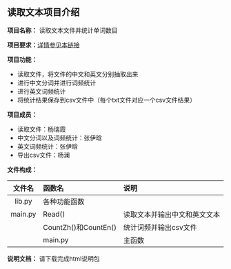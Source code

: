 ## 读取文本项目介绍 ##
**项目名称：** 读取文本文件并统计单词数目

**项目要求：**[详情参见本链接](https://github.com/superxiaoqiang/blcu_py_nlp/blob/master/week4_Python_Basics_3.md)

**项目功能：**
- 读取文件，将文件的中文和英文分别抽取出来
- 进行中文分词并进行词频统计
- 进行英文词频统计
- 将统计结果保存到csv文件中（每个txt文件对应一个csv文件结果）

**项目成员：**
- 读取文件：杨瑞霞
- 中文分词以及词频统计：张伊晗
- 英文词频统计：张伊晗
- 导出csv文件：杨澜

**文件构成：**

| 文件名 | 函数名 | 说明 | 
| :---: | :--- | :--- | 
| lib.py | 各种功能函数 |  | 
| main.py | Read() | 读取文本并输出中文和英文文本 | 
|  | CountZh()和CountEn() | 统计词频并输出csv文件 | 
|  | main.py | 主函数 | 

**说明文档：** 请下载完成html说明包
